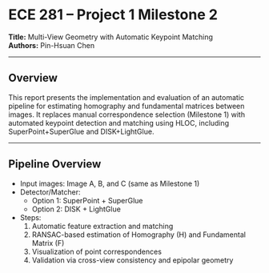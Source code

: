 # ECE 281 – Project 1 Milestone 2  
**Title:** Multi-View Geometry with Automatic Keypoint Matching  
**Authors:** Pin-Hsuan Chen  

---

## Overview

This report presents the implementation and evaluation of an automatic pipeline for estimating homography and fundamental matrices between images. It replaces manual correspondence selection (Milestone 1) with automated keypoint detection and matching using HLOC, including SuperPoint+SuperGlue and DISK+LightGlue.

---

## Pipeline Overview

- Input images: Image A, B, and C (same as Milestone 1)
- Detector/Matcher:
  - Option 1: SuperPoint + SuperGlue
  - Option 2: DISK + LightGlue
- Steps:
  1. Automatic feature extraction and matching
  2. RANSAC-based estimation of Homography (H) and Fundamental Matrix (F)
  3. Visualization of point correspondences
  4. Validation via cross-view consistency and epipolar geometry

